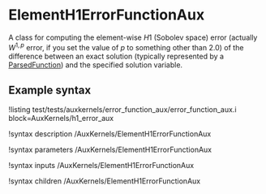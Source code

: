 # ElementH1ErrorFunctionAux

A class for computing the element-wise $H1$ (Sobolev space) error (actually $W^{1,p}$ error, if you set the value of $p$ to something other than 2.0) of the difference between an exact solution (typically represented by a [ParsedFunction](/MooseParsedFunction.md)) and the specified solution variable.

## Example syntax

!listing test/tests/auxkernels/error_function_aux/error_function_aux.i block=AuxKernels/h1_error_aux

!syntax description /AuxKernels/ElementH1ErrorFunctionAux

!syntax parameters /AuxKernels/ElementH1ErrorFunctionAux

!syntax inputs /AuxKernels/ElementH1ErrorFunctionAux

!syntax children /AuxKernels/ElementH1ErrorFunctionAux
